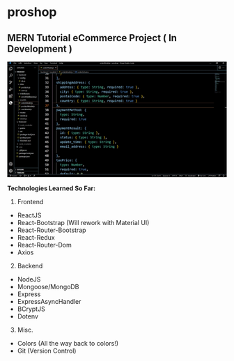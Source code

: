 # proshop
## MERN Tutorial eCommerce Project ( In Development )

![MERN Tutorial eCommerce Project](inProduction.jpg)

**Technologies Learned So Far:**  
1. Frontend  
  * ReactJS  
  * React-Bootstrap (Will rework with Material UI)
  * React-Router-Bootstrap
  * React-Redux
  * React-Router-Dom
  * Axios 
2. Backend 
  * NodeJS  
  * Mongoose/MongoDB  
  * Express  
  * ExpressAsyncHandler
  * BCryptJS  
  * Dotenv   
3. Misc.
  * Colors (All the way back to colors!)  
  * Git (Version Control)




